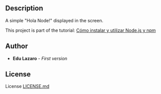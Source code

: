 ## Description
A simple "Hola Node!" displayed in the screen.

This project is part of the tutorial: [Cómo instalar y utilizar Node.js y npm](https://www.neoguias.com/node-npm/)

## Author

* **Edu Lazaro** - *First version*

## License

License [LICENSE.md](LICENSE.md)